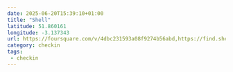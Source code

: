 ```yaml
---
date: 2025-06-20T15:39:10+01:00
title: "Shell"
latitude: 51.860161
longitude: -3.137343
url: https://foursquare.com/v/4dbc231593a08f9274b56abd,https://find.shell.com/gb/fuel/10019675-crickhowell-service-station-eg,https://twitter.com/shellstationsuk
category: checkin
tags:
 - checkin
---
```

